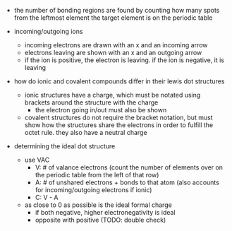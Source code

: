 - the number of bonding regions are found by counting how many spots from the leftmost element the target element is on the periodic table

- incoming/outgoing ions
	- incoming electrons are drawn with an x and an incoming arrow
	- electrons leaving are shown with an x and an outgoing arrow
	- if the ion is positive, the electron is leaving. if the ion is negative, it is leaving
	
- how do ionic and covalent compounds differ in their lewis dot structures
	- ionic structures have a charge, which must be notated using brackets around the structure with the charge
		- the electron going in/out must also be shown 
	- covalent structures do not require the bracket notation, but must show how the structures share the electrons in order to fulfill the octet rule. they also have a neutral charge

- determining the ideal dot structure
	- use VAC
		- V: # of valance electrons (count the number of elements over on the periodic table from the left of that row)
		- A: # of unshared electrons + bonds to that atom (also accounts for incoming/outgoing electrons if ionic)
		- C: V - A 
  - as close to 0 as possible is the ideal formal charge
    - if both negative, higher electronegativity is ideal
    - opposite with positive (TODO: double check)